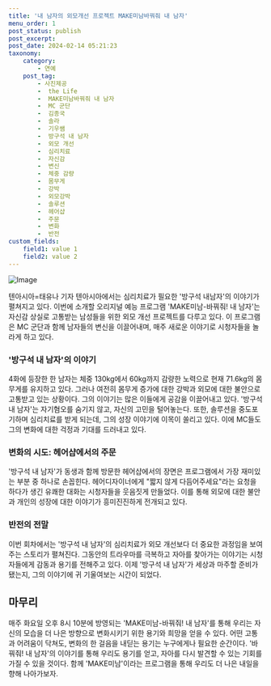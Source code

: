```yaml
---
title: '내 남자의 외모개선 프로젝트 MAKE미남바꿔줘 내 남자'
menu_order: 1
post_status: publish
post_excerpt: 
post_date: 2024-02-14 05:21:23
taxonomy:
    category:
        - 연예
    post_tag:
        - 사진제공
        -  the Life
        -  MAKE미남바꿔줘 내 남자
        -  MC 군단
        -  김종국
        -  솔라
        -  기우쌤
        -  방구석 내 남자
        -  외모 개선
        -  심리치료
        -  자신감
        -  변신
        -  체중 감량
        -  몸무게
        -  강박
        -  외모강박
        -  솔루션
        -  헤어샵
        -  주문
        -  변화
        -  반전
custom_fields:
    field1: value 1
    field2: value 2
---
```


![Image](https://mimgnews.pstatic.net/image/312/2024/02/13/0000648821_001_20240213085903534.jpg?type=w540)

텐아시아=태유나 기자
텐아시아에서는 심리치료가 필요한 '방구석 내남자'의 이야기가 펼쳐지고 있다. 이번에 소개할 오리지널 예능 프로그램 'MAKE미남-바꿔줘! 내 남자'는 자신감 상실로 고통받는 남성들을 위한 외모 개선 프로젝트를 다루고 있다. 이 프로그램은 MC 군단과 함께 남자들의 변신을 이끌어내며, 매주 새로운 이야기로 시청자들을 놀라게 하고 있다.
### '방구석 내 남자'의 이야기
4화에 등장한 한 남자는 체중 130kg에서 60kg까지 감량한 노력으로 현재 71.6kg의 몸무게를 유지하고 있다. 그러나 여전히 몸무게 증가에 대한 강박과 외모에 대한 불안으로 고통받고 있는 상황이다. 그의 이야기는 많은 이들에게 공감을 이끌어내고 있다. 
'방구석 내 남자'는 자기혐오를 숨기지 않고, 자신의 고민을 털어놓는다. 또한, 솔루션을 중도포기하며 심리치료를 받게 되는데, 그의 성장 이야기에 이목이 쏠리고 있다. 이에 MC들도 그의 변화에 대한 걱정과 기대를 드러내고 있다.
### 변화의 시도: 헤어샵에서의 주문
'방구석 내 남자'가 동생과 함께 방문한 헤어샵에서의 장면은 프로그램에서 가장 재미있는 부분 중 하나로 손꼽힌다. 헤어디자이너에게 "짧지 않게 다듬어주세요"라는 요청을 하다가 생긴 유쾌한 대화는 시청자들을 웃음짓게 만들었다. 이를 통해 외모에 대한 불안과 개인의 성장에 대한 이야기가 흥미진진하게 전개되고 있다.
### 반전의 전말
이번 회차에서는 '방구석 내 남자'의 심리치료가 외모 개선보다 더 중요한 과정임을 보여주는 스토리가 펼쳐진다. 그동안의 트라우마를 극복하고 자아를 찾아가는 이야기는 시청자들에게 감동과 용기를 전해주고 있다. 이제 '방구석 내 남자'가 세상과 마주할 준비가 됐는지, 그의 이야기에 귀 기울여보는 시간이 되었다.
## 마무리
매주 화요일 오후 8시 10분에 방영되는 'MAKE미남-바꿔줘! 내 남자'를 통해 우리는 자신의 모습을 더 나은 방향으로 변화시키기 위한 용기와 희망을 얻을 수 있다. 어떤 고통과 어려움이 닥쳐도, 변화의 한 걸음을 내딛는 용기는 누구에게나 필요한 순간이다. '바꿔줘! 내 남자'의 이야기를 통해 우리도 용기를 얻고, 자아를 다시 발견할 수 있는 기회를 가질 수 있을 것이다. 함께 'MAKE미남'이라는 프로그램을 통해 우리도 더 나은 내일을 향해 나아가보자.
